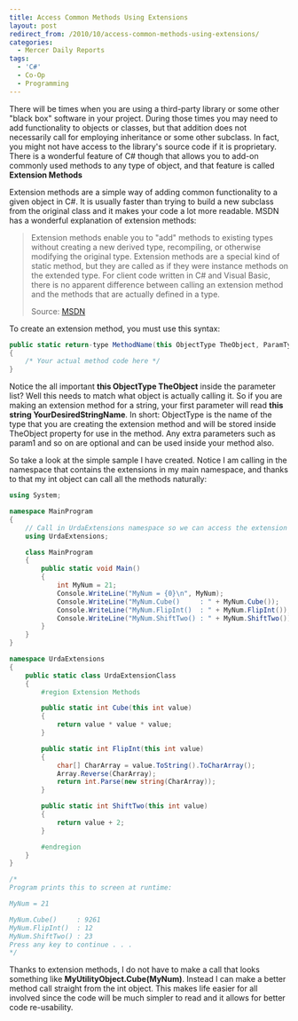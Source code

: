 ```yaml
---
title: Access Common Methods Using Extensions
layout: post
redirect_from: /2010/10/access-common-methods-using-extensions/
categories:
  - Mercer Daily Reports
tags:
  - 'C#'
  - Co-Op
  - Programming
---
```


There will be times when you are using a third-party library or some other
"black box" software in your project. During those times you may need to add
functionality to objects or classes, but that addition does not necessarily call
for employing inheritance or some other subclass. In fact, you might not have
access to the library's source code if it is proprietary. There is a wonderful
feature of C# though that allows you to add-on commonly used methods to any type
of object, and that feature is called **Extension Methods**

Extension methods are a simple way of adding common functionality to a given
object in C#. It is usually faster than trying to build a new subclass from the
original class and it makes your code a lot more readable. MSDN has a wonderful
explanation of extension methods:

> Extension methods enable you to "add" methods to existing types without
> creating a new derived type, recompiling, or otherwise modifying the original
> type. Extension methods are a special kind of static method, but they are
> called as if they were instance methods on the extended type. For client code
> written in C# and Visual Basic, there is no apparent difference between
> calling an extension method and the methods that are actually defined in a
> type.
>
> Source: [MSDN](https://msdn.microsoft.com/en-us/library/bb383977.aspx)

To create an extension method, you must use this syntax:

```csharp
public static return-type MethodName(this ObjectType TheObject, ParamType1 param1, ..., ParamTypeN paramN)
{
    /* Your actual method code here */
}
```

Notice the all important **this ObjectType TheObject** inside the parameter
list? Well this needs to match what object is actually calling it. So if you are
making an extension method for a string, your first parameter will read **this
string YourDesiredStringName**. In short: ObjectType is the name of the type
that you are creating the extension method and will be stored inside TheObject
property for use in the method. Any extra parameters such as param1 and so on
are optional and can be used inside your method also.

So take a look at the simple sample I have created. Notice I am calling in the
namespace that contains the extensions in my main namespace, and thanks to that
my int object can call all the methods naturally:

```csharp
using System;

namespace MainProgram
{
    // Call in UrdaExtensions namespace so we can access the extension methods
    using UrdaExtensions;

    class MainProgram
    {
        public static void Main()
        {
            int MyNum = 21;
            Console.WriteLine("MyNum = {0}\n", MyNum);
            Console.WriteLine("MyNum.Cube()     : " + MyNum.Cube());
            Console.WriteLine("MyNum.FlipInt()  : " + MyNum.FlipInt());
            Console.WriteLine("MyNum.ShiftTwo() : " + MyNum.ShiftTwo());
        }
    }
}

namespace UrdaExtensions
{
    public static class UrdaExtensionClass
    {
        #region Extension Methods

        public static int Cube(this int value)
        {
            return value * value * value;
        }

        public static int FlipInt(this int value)
        {
            char[] CharArray = value.ToString().ToCharArray();
            Array.Reverse(CharArray);
            return int.Parse(new string(CharArray));
        }

        public static int ShiftTwo(this int value)
        {
            return value + 2;
        }

        #endregion
    }
}

/*
Program prints this to screen at runtime:

MyNum = 21

MyNum.Cube()     : 9261
MyNum.FlipInt()  : 12
MyNum.ShiftTwo() : 23
Press any key to continue . . .
*/
```

Thanks to extension methods, I do not have to make a call that looks something
like **MyUtilityObject.Cube(MyNum)**. Instead I can make a better method call
straight from the int object. This makes life easier for all involved since the
code will be much simpler to read and it allows for better code re-usability.
